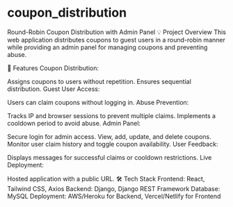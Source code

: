 # coupon_distribution
Round-Robin Coupon Distribution with Admin Panel
💡 Project Overview
This web application distributes coupons to guest users in a round-robin manner while providing an admin panel for managing coupons and preventing abuse.

🌟 Features
Coupon Distribution:

Assigns coupons to users without repetition.
Ensures sequential distribution.
Guest User Access:

Users can claim coupons without logging in.
Abuse Prevention:

Tracks IP and browser sessions to prevent multiple claims.
Implements a cooldown period to avoid abuse.
Admin Panel:

Secure login for admin access.
View, add, update, and delete coupons.
Monitor user claim history and toggle coupon availability.
User Feedback:

Displays messages for successful claims or cooldown restrictions.
Live Deployment:

Hosted application with a public URL.
🛠️ Tech Stack
Frontend: React, Tailwind CSS, Axios
Backend: Django, Django REST Framework
Database: MySQL
Deployment: AWS/Heroku for Backend, Vercel/Netlify for Frontend
